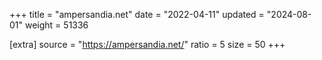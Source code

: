 +++
title = "ampersandia.net"
date = "2022-04-11"
updated = "2024-08-01"
weight = 51336

[extra]
source = "https://ampersandia.net/"
ratio = 5
size = 50
+++
